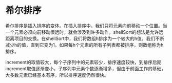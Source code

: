 希尔排序
========

希尔排序是插入排序的变体。在插入排序中，我们只将元素向前移动一个位置。当一个元素必须向前移动很远时，就会涉及到许多动作。shellSort的想法是允许远距离项目的交换。在shellSort中，我们将数组h排序为一个较大的h值。我们不断减少h的值，直到它变为1。如果每h个元素的所有子列表都被排序，则数组称为h排序。


increment的取值较大，每个子序列中的元素较少，排序速度较快，到排序后期increment取值逐渐变小，子序列中元素个数逐渐增多，但由于前面工作的基础，大多数元素已经基本有序，所以排序速度仍然很快。
